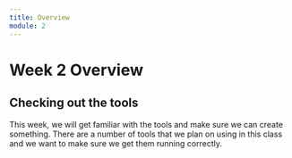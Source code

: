 ```yaml
---
title: Overview
module: 2
---
```


# Week 2 Overview

## Checking out the tools

This week, we will get familiar with the tools and make sure we can create something.  There are a number of tools that we plan on using in this class and we want to make sure we get them running correctly.